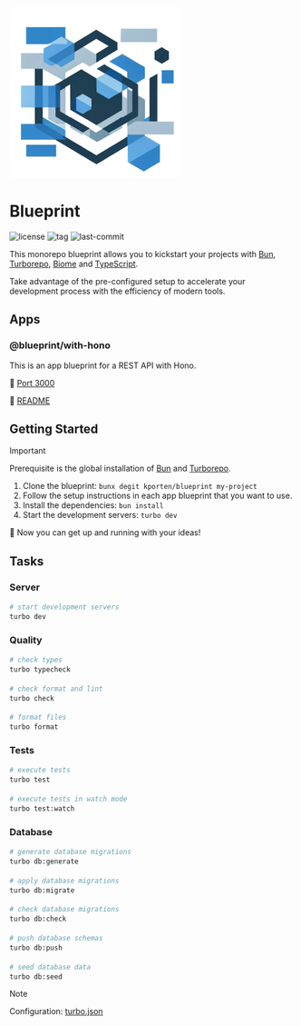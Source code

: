 ![logo](./assets/logo.jpg)

# Blueprint

![license](https://img.shields.io/github/license/kporten/blueprint?style=for-the-badge)
![tag](https://img.shields.io/github/v/tag/kporten/blueprint?style=for-the-badge)
![last-commit](https://img.shields.io/github/last-commit/kporten/blueprint?style=for-the-badge)

This monorepo blueprint allows you to kickstart your projects with [Bun](https://bun.sh), [Turborepo](https://turbo.build/repo), [Biome](https://biomejs.dev) and [TypeScript](https://www.typescriptlang.org).

Take advantage of the pre-configured setup to accelerate your development process with the efficiency of modern tools.

## Apps

### @blueprint/with-hono

This is an app blueprint for a REST API with Hono.

:electric_plug: [Port 3000](http://localhost:3000)

:gem: [README](./apps/with-hono/README.md)

## Getting Started

> [!IMPORTANT]
> Prerequisite is the global installation of [Bun](https://bun.sh/docs/installation) and [Turborepo](https://turbo.build/repo/docs/installing).

1. Clone the blueprint: `bunx degit kporten/blueprint my-project`
2. Follow the setup instructions in each app blueprint that you want to use.
3. Install the dependencies: `bun install`
4. Start the development servers: `turbo dev`

:tada: Now you can get up and running with your ideas!

## Tasks

### Server

```sh
# start development servers
turbo dev
```

### Quality

```sh
# check types
turbo typecheck

# check format and lint
turbo check

# format files
turbo format
```

### Tests

```sh
# execute tests
turbo test

# execute tests in watch mode
turbo test:watch
```

### Database

```sh
# generate database migrations
turbo db:generate

# apply database migrations
turbo db:migrate

# check database migrations
turbo db:check

# push database schemas
turbo db:push

# seed database data
turbo db:seed
```

> [!NOTE]
> Configuration: [turbo.json](./turbo.json)
